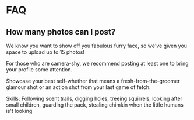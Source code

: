 # FAQ

## How many photos can I post?

We know you want to show off you fabulous furry face, so we've given you space to upload up to 15 photos!

For those who are camera-shy, we recommend posting at least one to bring your profile some attention.

Showcase your best self-whether that means a fresh-from-the-groomer glamour shot or an action shot from your last game of fetch.

Skills: Following scent trails, digging holes, treeing squirrels, looking after small children, guarding the pack, stealing chimkin when the little humans is't looking
